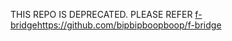 THIS REPO IS DEPRECATED. PLEASE REFER
[f-bridge](https://github.com/bipbipboopboop/f-bridge)https://github.com/bipbipboopboop/f-bridge
